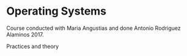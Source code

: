 # Operating Systems
Course conducted with Maria Angustias and done Antonio Rodriguez Alaminos 2017.

Practices and theory
